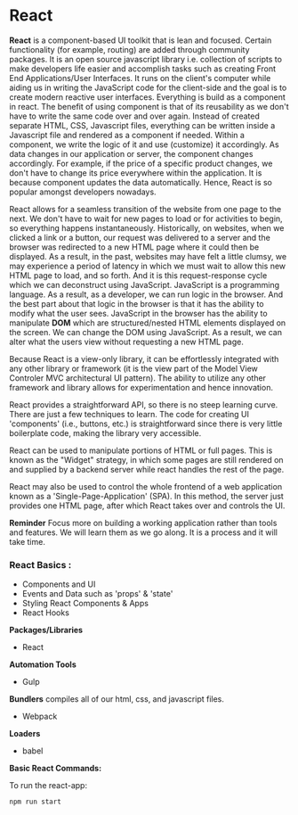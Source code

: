 # React

**React** is a component-based UI toolkit that is lean and focused. Certain functionality (for example, routing) are added through community packages. It is an open source javascript library i.e. collection of scripts to make developers life easier and accomplish tasks such as creating Front End Applications/User Interfaces. It runs on the client's computer while aiding  us in writing the JavaScript code for the client-side and the goal is to create modern reactive user interfaces. Everything is build as a component in react. The benefit of using component is that of its reusability as we don't have to write the same code over and over again. Instead of created separate HTML, CSS, Javascript files, everything can be written inside a Javascript file and rendered as a component if needed. Within a component, we write the logic of it and use (customize) it accordingly. As data changes in our application or server, the component changes accordingly. For example, if the price of a specific product changes, we don't have to change its price everywhere within the application. It is because component updates the data automatically. Hence, React is so popular amongst developers nowadays.

React allows for a seamless transition of the website from one page to the next. We don't have to wait for new pages to load or for activities to begin, so everything happens instantaneously. Historically, on websites, when we clicked a link or a button, our request was delivered to a server and the browser was redirected to a new HTML page where it could then be displayed. As a result, in the past, websites may have felt a little clumsy, we may experience a period of latency in which we must wait to allow this new HTML page to load, and so forth. And it is this request-response cycle which we can deconstruct using JavaScript. JavaScript is a programming language. As a result, as a developer, we can run logic in the browser. And the best part about that logic in the browser is that it has the ability to modify what the user sees. JavaScript in the browser has the ability to manipulate **DOM** which are structured/nested HTML elements displayed on the screen. We can change the DOM using JavaScript. As a result, we can alter what the users view without requesting a new HTML page. 


Because React is a view-only library, it can be effortlessly integrated with any other library or framework (it is the view part of the Model View Controler MVC architectural UI pattern). The ability to utilize any other framework and library allows for experimentation and hence innovation.

React provides a straightforward API, so there is no steep learning curve. There are just a few techniques to learn. The code for creating UI 'components' (i.e., buttons, etc.) is straightforward since there is very little boilerplate code, making the library very accessible.

React can be used to manipulate portions of HTML or full pages. This is known as the "Widget" strategy, in which some pages are still rendered on and supplied by a backend server while react handles the rest of the page.

React may also be used to control the whole frontend of a web application known as a 'Single-Page-Application' (SPA). In this method, the server just provides one HTML page, after which React takes over and controls the UI.

**Reminder** Focus more on building a working application rather than tools and features. We will learn them as we go along. It is a process and it will take time.

### React Basics : 
- Components and UI
- Events and Data such as 'props' & 'state'
- Styling React Components & Apps
- React Hooks

**Packages/Libraries** 
- React

**Automation Tools**
- Gulp

**Bundlers** compiles all of our html, css, and javascript files. 
- Webpack

**Loaders**
- babel

**Basic React Commands:**

To run the react-app:

`npm run start` 


